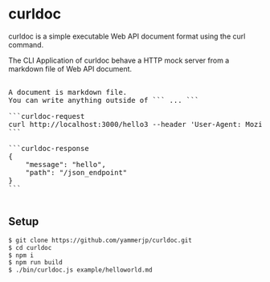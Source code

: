 # curldoc

curldoc is a simple executable Web API document format using the curl command.

The CLI Application of curldoc behave a HTTP mock server from a markdown file of Web API document.


<pre>

A document is markdown file.
You can write anything outside of ``` ... ```

```curldoc-request
curl http://localhost:3000/hello3 --header 'User-Agent: Mozilla/5.0 (Windows NT 6.1; Win64; x64; rv:47.0) Gecko/20100101 Firefox/47.0'
```

```curldoc-response
{
    "message": "hello",
    "path": "/json_endpoint"
}
```

</pre>

## Setup

```sh
$ git clone https://github.com/yammerjp/curldoc.git
$ cd curldoc
$ npm i
$ npm run build
$ ./bin/curldoc.js example/helloworld.md
```
